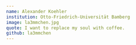 ```yaml
---
name: Alexander Koehler
institution: Otto-Friedrich-Universität Bamberg
image: la3mmchen.jpg
quote: I want to replace my soul with coffee.
github: la3mmchen
---
```

